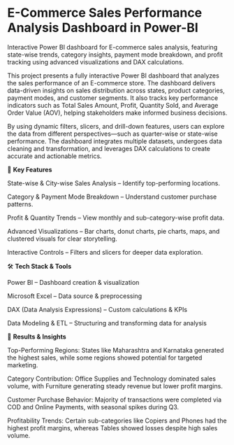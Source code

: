 # E-Commerce Sales Performance Analysis Dashboard in Power-BI
Interactive Power BI dashboard for E-commerce sales analysis, featuring state-wise trends, category insights, payment mode breakdown, and profit tracking using advanced visualizations and DAX calculations.

This project presents a fully interactive Power BI dashboard that analyzes the sales performance of an E-commerce store. The dashboard delivers data-driven insights on sales distribution across states, product categories, payment modes, and customer segments. It also tracks key performance indicators such as Total Sales Amount, Profit, Quantity Sold, and Average Order Value (AOV), helping stakeholders make informed business decisions.

By using dynamic filters, slicers, and drill-down features, users can explore the data from different perspectives—such as quarter-wise or state-wise performance. The dashboard integrates multiple datasets, undergoes data cleaning and transformation, and leverages DAX calculations to create accurate and actionable metrics.

🚀 **Key Features**

State-wise & City-wise Sales Analysis – Identify top-performing locations.

Category & Payment Mode Breakdown – Understand customer purchase patterns.

Profit & Quantity Trends – View monthly and sub-category-wise profit data.

Advanced Visualizations – Bar charts, donut charts, pie charts, maps, and clustered visuals for clear storytelling.

Interactive Controls – Filters and slicers for deeper data exploration.

🛠 **Tech Stack & Tools**

Power BI – Dashboard creation & visualization

Microsoft Excel – Data source & preprocessing

DAX (Data Analysis Expressions) – Custom calculations & KPIs

Data Modeling & ETL – Structuring and transforming data for analysis


📌 **Results & Insights**

Top-Performing Regions: States like Maharashtra and Karnataka generated the highest sales, while some regions showed potential for targeted marketing.

Category Contribution: Office Supplies and Technology dominated sales volume, with Furniture generating steady revenue but lower profit margins.

Customer Purchase Behavior: Majority of transactions were completed via COD and Online Payments, with seasonal spikes during Q3.

Profitability Trends: Certain sub-categories like Copiers and Phones had the highest profit margins, whereas Tables showed losses despite high sales volume.
